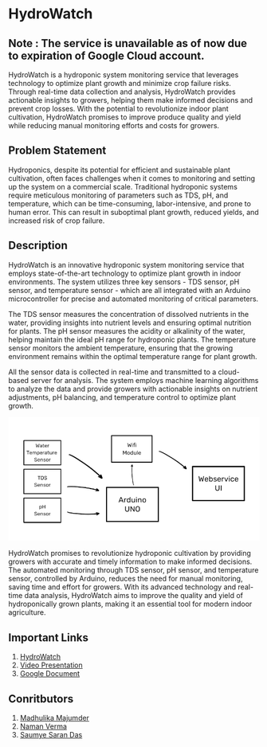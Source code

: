 # HydroWatch

## Note : The service is unavailable as of now due to expiration of Google Cloud account.

HydroWatch is a hydroponic system monitoring service that leverages technology to optimize plant growth and minimize crop failure risks. Through real-time data collection and analysis, HydroWatch provides actionable insights to growers, helping them make informed decisions and prevent crop losses. With the potential to revolutionize indoor plant cultivation, HydroWatch promises to improve produce quality and yield while reducing manual monitoring efforts and costs for growers.


## Problem Statement

Hydroponics, despite its potential for efficient and sustainable plant cultivation, often faces challenges when it comes to monitoring and setting up the system on a commercial scale. Traditional hydroponic systems require meticulous monitoring of parameters such as TDS, pH, and temperature, which can be time-consuming, labor-intensive, and prone to human error. This can result in suboptimal plant growth, reduced yields, and increased risk of crop failure.


## Description

HydroWatch is an innovative hydroponic system monitoring service that employs state-of-the-art technology to optimize plant growth in indoor environments. The system utilizes three key sensors - TDS sensor, pH sensor, and temperature sensor - which are all integrated with an Arduino microcontroller for precise and automated monitoring of critical parameters.

The TDS sensor measures the concentration of dissolved nutrients in the water, providing insights into nutrient levels and ensuring optimal nutrition for plants. The pH sensor measures the acidity or alkalinity of the water, helping maintain the ideal pH range for hydroponic plants. The temperature sensor monitors the ambient temperature, ensuring that the growing environment remains within the optimal temperature range for plant growth.

All the sensor data is collected in real-time and transmitted to a cloud-based server for analysis. The system employs machine learning algorithms to analyze the data and provide growers with actionable insights on nutrient adjustments, pH balancing, and temperature control to optimize plant growth.

![Img](https://github.com/NamanVer02/HydroWatch/blob/main/Assets/BlockDiagram.png?raw=true)

HydroWatch promises to revolutionize hydroponic cultivation by providing growers with accurate and timely information to make informed decisions. The automated monitoring through TDS sensor, pH sensor, and temperature sensor, controlled by Arduino, reduces the need for manual monitoring, saving time and effort for growers. With its advanced technology and real-time data analysis, HydroWatch aims to improve the quality and yield of hydroponically grown plants, making it an essential tool for modern indoor agriculture.


## Important Links
1) [HydroWatch](http://35.228.160.214/index.php?temp=40&ph=6.3&tds=1140) 
2) [Video Presentation](https://youtu.be/72_th0ybvak)
3) [Google Document](https://docs.google.com/document/d/1MWixLUo2Dwsh4no61meE1ENsPlRlX8dMh-FRky76xa0/edit?usp=sharing)


## Conritbutors

1) [Madhulika Majumder](https://github.com/Madhulika7)
2) [Naman Verma](https://github.com/NamanVer02)
3) [Saumye Saran Das](https://github.com/Saumye13)
